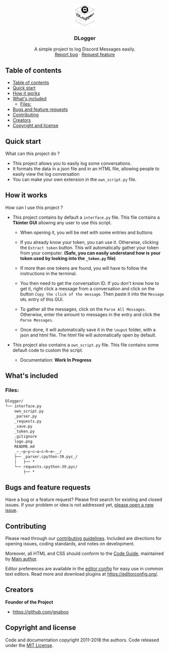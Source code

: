 <p align="center">
  <a href="https://github.com/gnaboo/DLogger">
    <img src="https://github.com/gnaboo/DLogger/raw/main/logo.png" alt="Logo" width=72 height=72>
  </a>

  <h3 align="center">DLogger</h3>

  <p align="center">
    A simple project to log Discord Messages easily.
    <br>
    <a href="https://github.com/gnaboo/DLogger/issues/new?template=bug.md">Report bug</a>
    ·
    <a href="https://github.com/gnaboo/DLogger/issues/new?template=feature.md&labels=feature">Request feature</a>
  </p>
</p>


## Table of contents

- [Table of contents](#table-of-contents)
- [Quick start](#quick-start)
- [How it works](#how-it-works)
- [What's included](#whats-included)
  - [Files:](#files)
- [Bugs and feature requests](#bugs-and-feature-requests)
- [Contributing](#contributing)
- [Creators](#creators)
- [Copyright and license](#copyright-and-license)


## Quick start

What can this project do ?

- This project allows you to easily log some conversations. 
- It formats the data in a json file and in an HTML file, allowing people to easily view the log conversation
- You can make your own extension in the ``own_script.py`` file.

## How it works

How can I use this project ?

- This project contains by default a ``interface.py`` file. This file contains a **Tkinter GUI** allowing any user to use this script.

    - When opening it, you will be met with some entries and buttons
    - If you already know your token, you can use it. Otherwise, clicking the ``Extract token`` button. This will automatically gather your token from your computer. **(Safe, you can easily understand how is your token used by looking into the ``_token.py`` file)**
  
    - If more than one tokens are found, you will have to follow the instructions in the terminal.
    - You then need to get the conversation ID. If you don't know how to get it, right click a message from a conversation and click on the button ``Copy the click of the message``. Then paste it into the ``Message URL`` entry of this GUI.
    - To gather all the messages, click on the ``Parse All Messages``. Otherwise, enter the amount to messages in the entry and click the ``Parse Messages``.
    - Once done, it will automatically save it in the ``\ouput`` folder, with a json and html file. The html file will automatically open by default.

- This project also contains a ``own_script.py`` file. This file contains some default code to custom the script.

    - Documentation: **Work In Progress**

## What's included

### Files:

```text
Dlogger/
└── interface.py
    own_script.py
    _parser.py
    _requests.py
    _save.py
    _token.py
    .gitignore
    logo.png
    README.md
    _̶_̶p̶y̶c̶a̶c̶h̶e̶__/
    ├── _parser.cpython-39.pyc_/
    │   ├── *
    └── requests.cpython-39.pyc/
        ├── *
```

## Bugs and feature requests

Have a bug or a feature request? Please first search for existing and closed issues. If your problem or idea is not addressed yet, [please open a new issue](https://github.com/gnaboo/DLogger/issues/new).

## Contributing

Please read through our [contributing guidelines](https://reponame/blob/master/CONTRIBUTING.md). Included are directions for opening issues, coding standards, and notes on development.

Moreover, all HTML and CSS should conform to the [Code Guide](https://github.com/mdo/code-guide), maintained by [Main author](https://github.com/usernamemainauthor).

Editor preferences are available in the [editor config](https://reponame/blob/master/.editorconfig) for easy use in common text editors. Read more and download plugins at <https://editorconfig.org/>.

## Creators

**Founder of the Project**

- <https://github.com/gnaboo>

## Copyright and license

Code and documentation copyright 2011-2018 the authors. Code released under the [MIT License](https://reponame/blob/master/LICENSE).